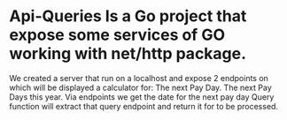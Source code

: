 # Api-Queries Is a Go project that expose some services of GO  working with net/http package.
We created a server that run on a localhost and expose 2 endpoints on which will be displayed a calculator for: 
 The next Pay Day.
 The next Pay Days this year.
Via endpoints we get the date for the next pay day 
Query function will extract that query endpoint and return it for to be processed. 

 
